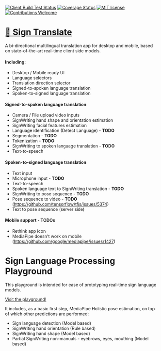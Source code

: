 [![Client Build Test Status](https://github.com/sign-language-processing/playground/actions/workflows/build_client.yml/badge.svg)](https://github.com/sign-language-processing/playground/actions/workflows/build_client.yml)
[![Coverage Status](https://coveralls.io/repos/github/sign-language-processing/playground/badge.svg?branch=master)](https://coveralls.io/github/sign-language-processing/playground?branch=master)
[![MIT license](https://img.shields.io/badge/License-MIT-blue.svg)](https://github.com/sign-language-processing/playground/blob/master/LICENSE)
[![Contributions Welcome](https://img.shields.io/badge/contributions-welcome-brightgreen.svg?style=flat)](https://github.com/sign-language-processing/playground/issues)



# [👋 Sign Translate](https://sign-language-processing.github.io/playground/translate)

A bi-directional multilingual translation app for desktop and mobile, 
based on state-of-the-art real-time client side models.

#### Including:

- Desktop / Mobile ready UI
- Language selectors
- Translation direction selector
- Signed-to-spoken language translation
- Spoken-to-signed language translation

#### Signed-to-spoken language translation
- Camera / File upload video inputs
- SignWriting hand shape and orientation estimation
- SignWriting facial features estimation
- Language identification (Detect Language) - **TODO**
- Segmentation - **TODO**
- Tokenization - **TODO**
- SignWriting to spoken language translation - **TODO**
- Text-to-speech

#### Spoken-to-signed language translation
- Text input
- Microphone input - **TODO**
- Text-to-speech
- Spoken language text to SignWriting translation - **TODO**
- SignWriting to pose sequence - **TODO**
- Pose sequence to video - **TODO** (https://github.com/tensorflow/tfjs/issues/5374)
- Text to pose sequence (server side)

#### Mobile support - TODOs
- Rethink app icon
- MediaPipe doesn't work on mobile (https://github.com/google/mediapipe/issues/1427)



# Sign Language Processing Playground

This playground is intended for ease of prototyping real-time sign language models.

[Visit the playground!](https://sign-language-processing.github.io/playground/)


It includes, as a basic first step, MediaPipe Holistic pose estimation, on top of which other predictions are performed:

- Sign language detection (Model based)
- SignWriting hand orientation (Rule based)
- SignWriting hand shape (Model based)
- Partial SignWriting non-manuals - eyebrows, eyes, mouthing (Model based)
